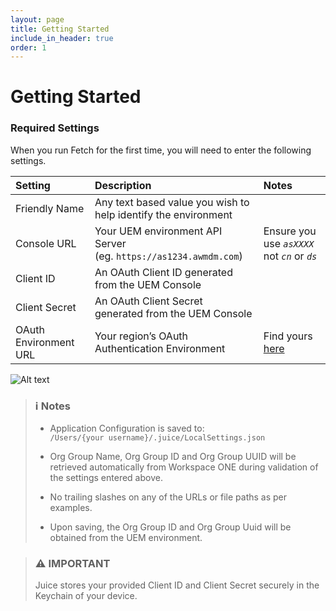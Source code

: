 ```yaml
---
layout: page
title: Getting Started
include_in_header: true
order: 1
---
```

# Getting Started

### Required Settings

When you run Fetch for the first time, you will need to enter the following settings.


| Setting               | Description                                                                                            | Notes                                                                                                                                        |
|:----------------------|:-------------------------------------------------------------------------------------------------------|:---------------------------------------------------------------------------------------------------------------------------------------------|
| Friendly Name         | Any text based value you wish to help identify the environment                                         |                                                                                                                                              |
| Console URL           | Your UEM environment API Server <br/> (eg. `https://as1234.awmdm.com`)                                 | Ensure you use _`asXXXX`_ not _`cn`_ or _`ds`_                                                                                               |
| Client ID             | An OAuth Client ID generated from the UEM Console                                                      |                                                                                                                                              |
| Client Secret         | An OAuth Client Secret generated from the UEM Console                                                  |                                                                                                                                              |
| OAuth Environment URL | Your region’s OAuth Authentication Environment                                                         | Find yours [here](https://docs.vmware.com/en/VMware-Workspace-ONE-UEM/2209/UEM_ConsoleBasics/GUID-BF20C949-5065-4DCF-889D-1E0151016B5A.html) |

![Alt text](/assets/images/Config.png "Juice Configuration Screen")

>### ℹ️ Notes
> - Application Configuration is saved to: <br>
> `/Users/{your username}/.juice/LocalSettings.json`
> 
> 
> - Org Group Name, Org Group ID and Org Group UUID will be retrieved automatically from Workspace ONE during validation of the settings entered above.
> 
> 
> - No trailing slashes on any of the URLs or file paths as per examples.
> 
> 
> - Upon saving, the Org Group ID and Org Group Uuid will be obtained from the UEM environment.

>### ⚠️ IMPORTANT
>
> Juice stores your provided Client ID and Client Secret securely in the Keychain of your device.

